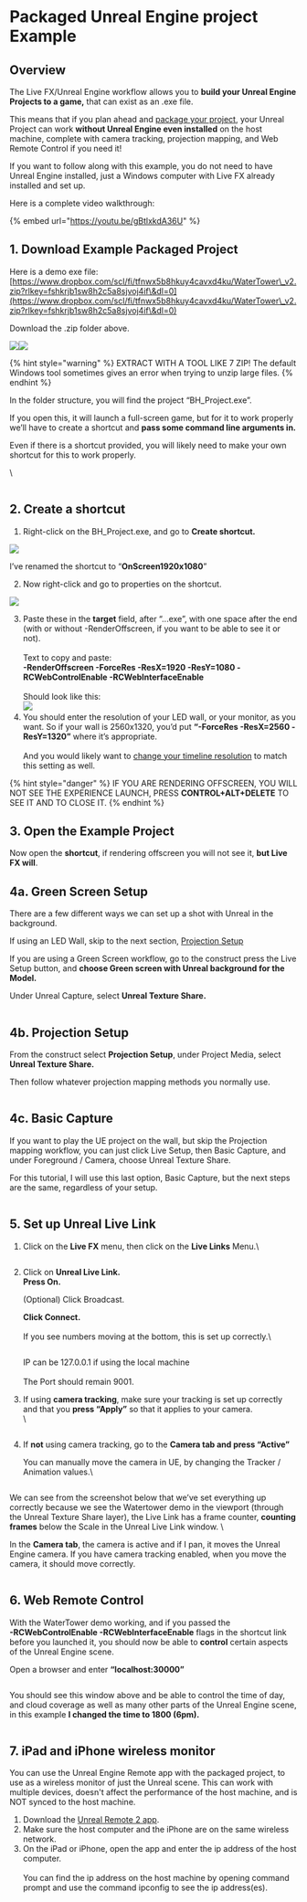 # Packaged Unreal Engine project Example

## Overview

The Live FX/Unreal Engine workflow allows you to **build your Unreal Engine Projects to a game,** that can exist as an .exe file.&#x20;

This means that if you plan ahead and [package your project](../unreal-engine/how-to-package-an-unreal-engine-project-for-live-fx.md), your Unreal Project can work **without Unreal Engine even installed** on the host machine, complete with camera tracking, projection mapping, and Web Remote Control if you need it!&#x20;

If you want to follow along with this example, you do not need to have Unreal Engine installed, just a Windows computer with Live FX already installed and set up.

Here is a complete video walkthrough:

{% embed url="https://youtu.be/gBtlxkdA36U" %}

## 1. Download Example Packaged Project

Here is a demo exe file:\
[https://www.dropbox.com/scl/fi/tfnwx5b8hkuy4cavxd4ku/WaterTower\_v2.zip?rlkey=fshkrjb1sw8h2c5a8sjvoj4if\&dl=0](https://www.dropbox.com/scl/fi/tfnwx5b8hkuy4cavxd4ku/WaterTower\_v2.zip?rlkey=fshkrjb1sw8h2c5a8sjvoj4if\&dl=0)

Download the .zip folder above.&#x20;

![](https://lh7-us.googleusercontent.com/GhJiYiWhsh3NkATbQJxjsJ7FOYUsx\_Z5yO55Bu9zAy6vXMl06xBIYd0PF2r8LNrn7GDk9p8koO21K0ttdGDa-bTchBJ4e0xyVDptlf3t5l438qaNJfGQ1TbezJB7wIUqVrxmQEcv\_2JqtPss004mto4)![](https://lh7-us.googleusercontent.com/kGL5Y0PYLE9o4NThdA28x058K-6n8-RDdvMsrSKKzuz0VAyOJzJlaMfIyLarDqhzKxHxjWCH6a0\_kRZo8MbDInq6S7gT99YW\_5NrKqO0rRAie00F9SzXBWpdjE0lmTPYSrecMpQqPprCoPbSObX5SR8)

{% hint style="warning" %}
EXTRACT WITH A TOOL LIKE 7 ZIP! The default Windows tool sometimes gives an error when trying to unzip large files.
{% endhint %}

In the folder structure, you will find the project “BH\_Project.exe”.&#x20;

If you open this, it will launch a full-screen game, but for it to work properly we’ll have to create a shortcut and **pass some command line arguments in.**

Even if there is a shortcut provided, you will likely need to make your own shortcut for this to work properly.

\


<figure><img src="https://lh7-us.googleusercontent.com/7M1tZWQjKKq66W3-0EWqADdloiVPQ6VoO4-VL-hAiwwSaS49-xYExfvVr-0pec6LfhIzTH3CdxL0mlXOk4_qwAx0c6R2erxFRE3mNagctBNC2J6oNYojxBMHGjfottlvUVL3i-mFIOB81kcQg-tvRY4" alt=""><figcaption></figcaption></figure>

## 2. Create a shortcut

1. Right-click on the BH\_Project.exe, and go to **Create shortcut.**

![](https://lh7-us.googleusercontent.com/7B4ZwGp5A50dc6l2kKjrRHI8DcbG0Rxi6ZjoG4nVnSNrVIiKRVIobHQ1pRueV\_7\_0d9wBvDBrTzpT6D2ikjUy4001anxzxJr-QlwiS1X7zE\_ObNG7stH-3jTttScZCL9EKkjICOCK9-AAEZ8hT8rJSk)

I’ve renamed the shortcut to “**OnScreen1920x1080**”

2. Now right-click and go to properties on the shortcut.

![](https://lh7-us.googleusercontent.com/Q7EVFiQIzghzeuWfx\_-2LFPd\_wL5nPFTrjUKW8OVFCYwaTtp8UZpGKqXk0CA2jqTJPqyxPNjw0gIKoc6Q\_TDM-AiNXXNLmO7xgR45on48x53irZughNvgh8qb8oKD-d7WogGLVgY1dPHniFKbYcc0Bk)

3. Paste these in the **target** field, after “...exe”, with one space after the end (with or without -RenderOffscreen, if you want to be able to see it or not).\
   \
   Text to copy and paste:\
   **-RenderOffscreen -ForceRes -ResX=1920 -ResY=1080 -RCWebControlEnable -RCWebInterfaceEnable**\
   \
   Should look like this:\
   ![](https://lh7-us.googleusercontent.com/wHpA5cBq7rQlfq8DxcrDcz8zVKW-R6VQQKYiTSN2JhrdwtLXvQjd87HwovQl8wSFlnNn--dcUcK0pC2SMBDVNMfugLMRWW87aP7y4hWG8aOiK37v2mJ9j9XR2ilML2JN59fQc3ndxXdNCousI9RYClw)
4. You should enter the resolution of your LED wall, or your monitor, as you want. So if your wall is 2560x1320, you’d put **“-ForceRes -ResX=2560 -ResY=1320”** where it’s appropriate.\
   \
   And you would likely want to [change your timeline resolution](../getting-started/the-basics/change-shot-framerate-and-resolution.md) to match this setting as well.&#x20;

{% hint style="danger" %}
IF YOU ARE RENDERING OFFSCREEN, YOU WILL NOT SEE THE EXPERIENCE LAUNCH, PRESS **CONTROL+ALT+DELETE** TO SEE IT AND TO CLOSE IT.
{% endhint %}

## 3. Open the Example Project

Now open the **shortcut**, if rendering offscreen you will not see it, **but Live FX will**.&#x20;

## 4a. Green Screen Setup

There are a few different ways we can set up a shot with Unreal in the background.&#x20;

If using an LED Wall, skip to the next section, [Projection Setup](packaged-unreal-engine-project-example.md#id-4b.-projection-setup)

If you are using a Green Screen workflow, go to the construct press the Live Setup button, and **choose Green screen with Unreal background for the Model.**

Under Unreal Capture, select **Unreal Texture Share.**

<figure><img src="../.gitbook/assets/image (169).png" alt=""><figcaption></figcaption></figure>

## 4b. Projection Setup

From the construct select **Projection Setup**, under Project Media, select **Unreal Texture Share.**&#x20;

Then follow whatever projection mapping methods you normally use.

<figure><img src="../.gitbook/assets/image (170).png" alt=""><figcaption></figcaption></figure>

## 4c. Basic Capture

If you want to play the UE project on the wall, but skip the Projection mapping workflow, you can just click Live Setup, then Basic Capture, and under Foreground / Camera, choose Unreal Texture Share.

For this tutorial, I will use this last option, Basic Capture, but the next steps are the same, regardless of your setup.

<figure><img src="../.gitbook/assets/image (171).png" alt=""><figcaption></figcaption></figure>

## 5. Set up Unreal Live Link

1.  Click on the **Live FX** menu, then click on the **Live Links** Menu.\


    <figure><img src="../.gitbook/assets/image (151).png" alt=""><figcaption></figcaption></figure>
2.  Click on **Unreal Live Link.**\
    **Press On.**

    (Optional) Click Broadcast.

    **Click Connect.**\
    \
    If you see numbers moving at the bottom, this is set up correctly.\


    <figure><img src="../.gitbook/assets/image (152).png" alt=""><figcaption></figcaption></figure>

    IP can be 127.0.0.1 if using the local machine\
    \
    The Port should remain 9001.
3.  If using **camera tracking**, make sure your tracking is set up correctly and that you **press “Apply”** so that it applies to your camera.\
    \


    <figure><img src="../.gitbook/assets/image (153).png" alt=""><figcaption></figcaption></figure>


4.  If **not** using camera tracking, go to the **Camera tab and press “Active”**

    You can manually move the camera in UE, by changing the Tracker / Animation values.\


    <figure><img src="../.gitbook/assets/image (154).png" alt=""><figcaption></figcaption></figure>

We can see from the screenshot below that we’ve set everything up correctly because we see the Watertower demo in the viewport (through the Unreal Texture Share layer), the Live Link has a frame counter, **counting frames** below the Scale in the Unreal Live Link window. \


In the **Camera tab**, the camera is active and if I pan, it moves the Unreal Engine camera. If you have camera tracking enabled, when you move the camera, it should move correctly.&#x20;

<figure><img src="https://lh7-us.googleusercontent.com/8IHYVi_4BqtN2FYJGZ90KKZPGlMv7hNlR_T4ygXFsM8ZGoQtbFX-CvxQi36sDsFVuAraTU5q_KqD59FUgbgz05z-TrB8dSdfQoLsUS__Xl_cW4moXxZXwPlE77eUIVzsZrGQ1pHmFQF7auq5yFPqNng" alt=""><figcaption></figcaption></figure>

## 6. Web Remote Control&#x20;

With the WaterTower demo working, and if you passed the\
&#x20;**-RCWebControlEnable -RCWebInterfaceEnable** flags in the shortcut link before you launched it, you should now be able to **control** certain aspects of the Unreal Engine scene.

Open a browser and enter **“localhost:30000”**

<figure><img src="https://lh7-us.googleusercontent.com/ViLHLr0w3x4X6ikVOLebrGICrSwSYpsli8y5_utEhBsXY0zN7O6ELOeEmcd1xsCd-CxCZR4gu-KZ1t8xvdqddt0QOZNH0Ugi7WzvMBflPucoOcHKpuboXUfIeedkvDgZe8xWJwi6ziCiTYmwxv0-1g0" alt=""><figcaption></figcaption></figure>

You should see this window above and be able to control the time of day, and cloud coverage as well as many other parts of the Unreal Engine scene, in this example **I changed the time to 1800 (6pm).**&#x20;

<figure><img src="https://lh7-us.googleusercontent.com/6Oi0qliYhsQx0dSEI_4AwS-sfibaSiMi_72wBduGDI-q5A09KtQyYjMoP171acmW5o1L_6KoSnE5kZKqeFyVdRy1YZ4TTctBXcAkY7AwiY4i6tJ_EN-wDLSgWgVtNm7uhfmYW_mDpN5fNtYKoXItF1Q" alt=""><figcaption></figcaption></figure>

## 7. iPad and iPhone wireless monitor

You can use the Unreal Engine Remote app with the packaged project, to use as a wireless monitor of just the Unreal scene. This can work with multiple devices, doesn't affect the performance of the host machine, and is NOT synced to the host machine.&#x20;

1. Download the [Unreal Remote 2 app](https://apps.apple.com/us/app/unreal-remote-2/id1374517532).
2. Make sure the host computer and the iPhone are on the same wireless network.&#x20;
3. On the iPad or iPhone, open the app and enter the ip address of the host computer. \
   \
   You can find the ip address on the host machine by opening command prompt and use the command ipconfig to see the ip address(es).&#x20;
